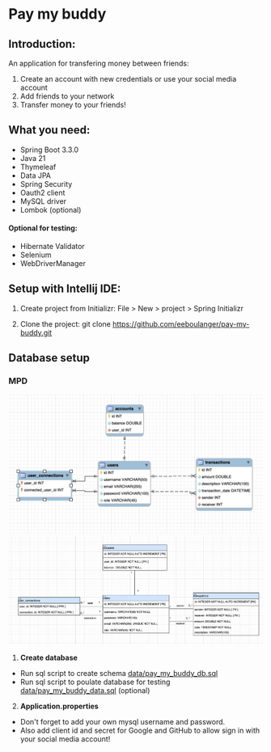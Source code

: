 # Pay my buddy

## Introduction:
An application for transfering money between friends:
1. Create an account with new credentials or use your social media account 
2. Add friends to your network 
3. Transfer money to your friends!

## What you need:
* Spring Boot 3.3.0
* Java 21
* Thymeleaf
* Data JPA
* Spring Security
* Oauth2 client
* MySQL driver
* Lombok (optional)

#### Optional for testing:
* Hibernate Validator
* Selenium
* WebDriverManager

## Setup with Intellij IDE:
1. Create project from Initializr: File > New > project > Spring Initializr

2. Clone the project:
git clone https://github.com/eeboulanger/pay-my-buddy.git

## Database setup

### MPD
![MPD](https://github.com/eeboulanger/pay-my-buddy/blob/dev/src/main/resources/readme/MPD.png)
![MPD](https://github.com/eeboulanger/pay-my-buddy/blob/main/src/main/resources/readme/MPD2.png)



1. **Create database**
* Run sql script to create schema  [data/pay_my_buddy_db.sql](https://github.com/eeboulanger/pay-my-buddy/blob/dev/data/pay_my_buddy_db.sql)
* Run sql script to poulate database for testing  [data/pay_my_buddy_data.sql](https://github.com/eeboulanger/pay-my-buddy/blob/dev/data/pay_my_buddy_data.sql) (optional) 

2. **Application.properties**
* Don't forget to add your own mysql username and password. 
* Also add client id and secret for Google and GitHub to allow sign in with your social media account! 
